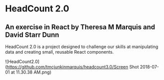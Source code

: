 # HeadCount 2.0

## An exercise in React by Theresa M Marquis and David Starr Dunn

HeadCount 2.0 is a project designed to challenge our skills at manipulating data and creating small, reusable React components.  

![HeadCount2.0](https://github.com/tmcjunkinmarquis/headcount3.0/Screen Shot 2018-07-01 at 11.30.38 AM.png)


